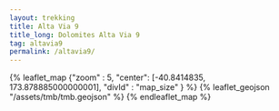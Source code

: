 ```yaml
---
layout: trekking
title: Alta Via 9
title_long: Dolomites Alta Via 9
tag: altavia9
permalink: /altavia9/
---
```


{% leaflet_map {"zoom" : 5,
"center": [-40.8414835, 173.878885000000001],
"divId" : "map_size" } %}
{% leaflet_geojson "/assets/tmb/tmb.geojson" %}
{% endleaflet_map %}



<br />
